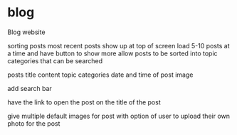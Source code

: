 # blog
Blog website

sorting posts
    most recent posts show up at top of screen
    load 5-10 posts at a time and have button to show more
    allow posts to be sorted into topic categories that can be searched

posts
    title
    content
    topic categories
    date and time of post
    image

add search bar

have the link to open the post on the title of the post

give multiple default images for post with option of 
    user to upload their own photo for the post
